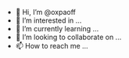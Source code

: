 - 👋 Hi, I’m @oxpaoff
- 👀 I’m interested in ...
- 🌱 I’m currently learning ...
- 💞️ I’m looking to collaborate on ...
- 📫 How to reach me ...

<!---
oxpaoff/oxpaoff is a ✨ special ✨ repository because its `README.md` (this file) appears on your GitHub profile.
You can click the Preview link to take a look at your changes.
--->
